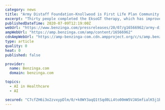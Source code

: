 ```yaml
---
category: news
title: "Army Distaff Foundation-Knollwood is First Life Plan Community to Adopt Ekso Bionics' Exoskeleton Device for Rehabilitation Following Successful Trial"
excerpt: "Thirty people completed the EksoGT therapy, which has improved gait ... \"ADF is pioneering the use of numerous technologies, including an Artificial Intelligence-enabled robot designed to engage its residents socially, a COVID-19 Lab and Testing Center ..."
publishedDateTime: 2020-07-09T12:19:00Z
webUrl: "https://www.benzinga.com/pressreleases/20/07/g16566962/army-distaff-foundation-knollwood-is-first-life-plan-community-to-adopt-ekso-bionics-exoskeleton-d"
ampWebUrl: "https://amp.benzinga.com/amp/content/16566962"
cdnAmpWebUrl: "https://amp-benzinga-com.cdn.ampproject.org/c/s/amp.benzinga.com/amp/content/16566962"
type: article
quality: 0
heat: 0
published: false

provider:
  name: Benzinga.com
  domain: benzinga.com

topics:
  - AI in Healthcare
  - AI

secured: "C7cfZH6i3o2zvxypDlm/0/+k0WY3aqQ1tSqd0LL4to00mW5VJASmfialK5j1bVBVAoDkSQZ59z+2Zey5oORsl2qxYIhkXJv3q7bXR6A0+rimA8uNqQBMwSQVYToCUe7vbtxloX3YTLNuldESdv4JJOfBfo6y3KrAEVUO0mK22HR8aGRFvFxkJCkd8Utc4ukWIO8F8CaIgL63OSBTibLMJslwcM0a5cS3OqmcDuLL5GOQ8Rc9SwkSByTMyXEovR3ODXJQUTtkL1BsbJdB16QaZhsF3gV4qCAYgFs2idnmJjYoK+jhP/8DYVX9z2xAYFPTZ71pW9A0jVJSkO/Tws0EcQ==;OIts3L6DTaJr3skpITuvvQ=="
---
```


